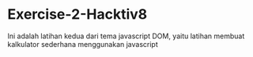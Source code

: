 # Exercise-2-Hacktiv8
Ini adalah latihan kedua dari tema javascript DOM, yaitu latihan membuat kalkulator sederhana menggunakan javascript

